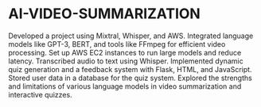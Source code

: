 # AI-VIDEO-SUMMARIZATION
Developed a project using Mixtral, Whisper, and AWS.
Integrated language models like GPT-3, BERT, and tools like FFmpeg for efficient video processing.
Set up AWS EC2 instances to run large models and reduce latency.
Transcribed audio to text using Whisper.
Implemented dynamic quiz generation and a feedback system with Flask, HTML, and JavaScript.
Stored user data in a database for the quiz system.
Explored the strengths and limitations of various language models in video summarization and interactive quizzes.
